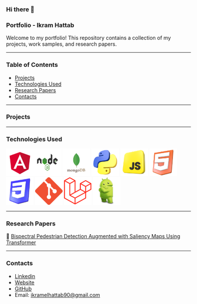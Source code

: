 <!--
**ikramelhattab/Ikramelhattab** is a ✨ _special_ ✨ repository because its `README.md` (this file) appears on your GitHub profile.

Here are some ideas to get you started:

- 🔭 I’m currently working on ...
- 🌱 I’m currently learning ...
- 👯 I’m looking to collaborate on ...
- 🤔 I’m looking for help with ...
- 💬 Ask me about ...
- 📫 How to reach me: ...
- 😄 Pronouns: ...
- ⚡ Fun fact: ...
-->
### Hi there 👋
### Portfolio - Ikram Hattab
Welcome to my portfolio! This repository contains a collection of my projects, work samples, and research papers.

 _____________________________________________________________________________________________________________

### Table of Contents

- [Projects](https://github.com/ikramelhattab/Ikramelhattab/blob/main/README.md#projects)
- [Technologies Used](https://github.com/ikramelhattab/Ikramelhattab/blob/main/README.md#technologies-used)
- [Research Papers](https://github.com/ikramelhattab/Ikramelhattab/blob/main/README.md#research-papers)
- [Contacts](https://github.com/ikramelhattab/Ikramelhattab/blob/main/README.md#contacts)
 _____________________________________________________________________________________________________________

### Projects
 _____________________________________________________________________________________________________________

### Technologies Used
<img src="images/angular.png" width="75" height="75"><img src="images/nodejs.png" width="75" height="75">
<img src="images/mongodb.png" width="75" height="75">
<img src="images/python.webp" width="75" height="75">
<img src="images/javascript.png" width="75" height="75">
<img src="images/html.webp" width="75" height="75">
<img src="images/css.png" width="75" height="75">
<img src="images/git.png" width="75" height="75">
<img src="images/laravel.png" width="75" height="75">
<img src="images/android.png" width="75" height="75">

 _____________________________________________________________________________________________________________

### Research Papers

📜 [Bispectral Pedestrian Detection Augmented with Saliency Maps Using Transformer](https://aminemarnissi.github.io/projects/visapp.html)
 _____________________________________________________________________________________________________________

### Contacts

- [Linkedin](https://www.linkedin.com/in/ikram-hattab-166b41154/)
- [Website](https://ikramhattab.vercel.app/)
- [GitHub](https://github.com/ikramelhattab)
- Email: ikramelhattab90@gmail.com
